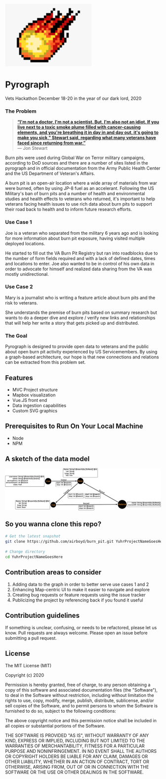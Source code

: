 ![fire](https://raw.githubusercontent.com/airboyd/burn_pit/main/fireball.png)

# Pyrograph

Vets Hackathon December 18-20 in the year of our dark lord, 2020


### The Problem

> [**“I'm not a doctor, I'm not a scientist. But, I'm also not an idiot. If you live next to a toxic smoke plume filled with cancer-causing elements, and you're breathing it in day in and day out, it's going to make you sick," Stewart said, regarding what many veterans have faced since returning from war.”**](https://www.npr.org/2020/09/16/913376758/jon-stewart-uses-his-celebrity-to-bring-attention-to-vets-exposed-to-burn-pits)<br>
> — Jon Stewart

Burn pits were used during Global War on Terror military campaigns, according to DoD sources and there are a number of sites listed in the pyrograph and in official documentation from the Army Public Health Center and the US Department of Veteran's Affairs.

A burn pit is an open-air location where a wide array of materials from war were burned, often by using JP-8 fuel as an accelerant. Following the US Military's ban of burn pits and a number of health and environmental studies and health effects to veterans who returned, it's important to help veterans facing health issues to use rich data about burn pits to support their road back to health and to inform future research efforts.



### Use Case 1

Joe is a veteran who separated from the military 6 years ago and is looking for more information about burn pit exposure, having visited multiple deployed locations.

He started to fill out the VA Burn Pit Registry but ran into roadblocks due to the number of form fields required and with a lack of defined dates, times and locations to enter. Joe also wanted to be in control of his own data in order to advocate for himself and realized data sharing from the VA was mostly unidirectional.

### Use Case 2

Mary is a journalist who is writing a feature article about burn pits and the risk to veterans. 

She understands the premise of burn pits based on summary research but wants to do a deeper dive and explore / verify new links and relationships that will help her write a story that gets picked up and distributed.

### The Goal

Pyrograph is designed to provide open data to veterans and the public about open burn pit activity experienced by US Servicemembers. By using a graph-based architecture, our hope is that new connections and relations can be extracted from this problem set. 

Features
--------

- MVC Project structure
- Mapbox visualization
- Vue.JS front end
- Data ingestion capabilities
- Custom SVG graphics


Prerequisites to Run On Your Local Machine
-------------

- Node
- NPM


A sketch of the data model
---------------
![data-model](https://raw.githubusercontent.com/airboyd/burn_pit/main/burn-pit-data-model.png)


So you wanna clone this repo?
---------------

```bash
# Get the latest snapshot
git clone https://github.com/airboyd/burn_pit.git YuhrProjectNameGoesHere

# Change directory
cd YuhrProjectNameGoesHere

```

Contribution areas to consider
---------------
1. Adding data to the graph in order to better serve use cases 1 and 2
2. Enhancing Map-centric UI to make it easier to navigate and explore
3. Creating bug requests or feature requests using the issue tracker
4. Publicizing the project by referencing back if you found it useful

Contribution guidelines
------------

If something is unclear, confusing, or needs to be refactored, please let us know. 
Pull requests are always welcome. 
Please open an issue before submitting a pull request.

License
-------

The MIT License (MIT)

Copyright (c) 2020

Permission is hereby granted, free of charge, to any person obtaining a copy of this 
software and associated documentation files (the "Software"), to deal in the Software 
without restriction, including without limitation the rights to use, copy, modify, 
merge, publish, distribute, sublicense, and/or sell copies of the Software, and to 
permit persons to whom the Software is furnished to do so, subject to the following 
conditions:

The above copyright notice and this permission notice shall be included in all copies 
or substantial portions of the Software.

THE SOFTWARE IS PROVIDED "AS IS", WITHOUT WARRANTY OF ANY KIND, EXPRESS OR IMPLIED, 
INCLUDING BUT NOT LIMITED TO THE WARRANTIES OF MERCHANTABILITY, FITNESS FOR A 
PARTICULAR PURPOSE AND NONINFRINGEMENT. IN NO EVENT SHALL THE AUTHORS OR COPYRIGHT 
HOLDERS BE LIABLE FOR ANY CLAIM, DAMAGES OR OTHER LIABILITY, WHETHER IN AN ACTION 
OF CONTRACT, TORT OR OTHERWISE, ARISING FROM, OUT OF OR IN CONNECTION WITH THE 
SOFTWARE OR THE USE OR OTHER DEALINGS IN THE SOFTWARE.

